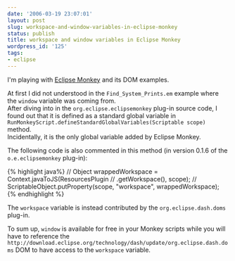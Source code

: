 ```yaml
---
date: '2006-03-19 23:07:01'
layout: post
slug: workspace-and-window-variables-in-eclipse-monkey
status: publish
title: workspace and window variables in Eclipse Monkey
wordpress_id: '125'
tags:
- eclipse
---
```


I'm playing with [Eclipse Monkey](http://www.eclipse.org/dash/monkey-help.php?key=installing) and its DOM examples.

At first I did not understood in the `Find_System_Prints.em` example where the `window` variable was coming from.  
After diving into in the `org.eclipse.eclipsemonkey` plug-in source code, I found out that it is defined as a standard global variable
in `RunMonkeyScript.defineStandardGlobalVariables(Scriptable scope)` method.   
Incidentally, it is the only global variable added by Eclipse Monkey.

The following code is also commented in this method (in version 0.1.6 of the `o.e.eclipsemonkey` plug-in):

{% highlight java%}
// Object wrappedWorkspace = Context.javaToJS(ResourcesPlugin
// .getWorkspace(), scope);
// ScriptableObject.putProperty(scope, "workspace", wrappedWorkspace);
{% endhighlight %}

The `workspace` variable is instead contributed by the `org.eclipse.dash.doms` plug-in.

To sum up, `window` is available for free in your Monkey scripts while you will have to reference the `http://download.eclipse.org/technology/dash/update/org.eclipse.dash.doms` DOM to have access to the `workspace` variable.

